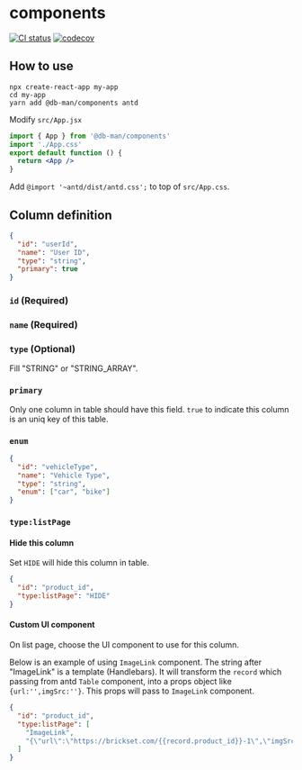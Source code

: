 # components

[![CI status][github-action-badge]][github-action-url] [![codecov][codecov-badge]][codecov-url]

[github-action-badge]: https://github.com/db-man/components/actions/workflows/test.yml/badge.svg
[github-action-url]: https://github.com/db-man/components/actions/workflows/test.yml
[codecov-badge]: https://codecov.io/gh/db-man/components/branch/main/graph/badge.svg
[codecov-url]: https://app.codecov.io/gh/db-man/components

## How to use

```
npx create-react-app my-app
cd my-app
yarn add @db-man/components antd
```

Modify `src/App.jsx`

```jsx
import { App } from '@db-man/components'
import './App.css'
export default function () {
  return <App />
}
```

Add `@import '~antd/dist/antd.css';` to top of `src/App.css`.

## Column definition

```json
{
  "id": "userId",
  "name": "User ID",
  "type": "string",
  "primary": true
}
```

### `id` (Required)
### `name` (Required)
### `type` (Optional)

Fill "STRING" or "STRING_ARRAY".

### `primary`

Only one column in table should have this field.
`true` to indicate this column is an uniq key of this table.

### `enum`

```json
{
  "id": "vehicleType",
  "name": "Vehicle Type",
  "type": "string",
  "enum": ["car", "bike"]
}
```

### `type:listPage`

#### Hide this column

Set `HIDE` will hide this column in table.

```json
{
  "id": "product_id",
  "type:listPage": "HIDE"
}
```

#### Custom UI component

On list page, choose the UI component to use for this column.

Below is an example of using `ImageLink` component. The string after "ImageLink" is a template (Handlebars).
It will transform the `record` which passing from antd `Table` component, into a props object like `{url:'',imgSrc:''}`.
This props will pass to `ImageLink` component.

```json
{
  "id": "product_id",
  "type:listPage": [
    "ImageLink",
    "{\"url\":\"https://brickset.com/{{record.product_id}}-1\",\"imgSrc\":\"https://img.brickset.com/{{record.product_id}}-1.jpg\"}"
  ]
}
```